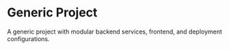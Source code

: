 # Generic Project
A generic project with modular backend services, frontend, and deployment configurations.